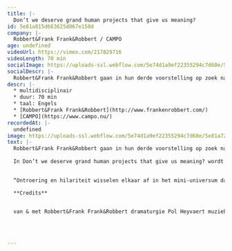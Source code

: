 ```yaml
---
title: |-
  Don’t we deserve grand human projects that give us meaning?
id: 5e81a815d663625d067e150d
company: |-
  Robbert&Frank Frank&Robbert / CAMPO
age: undefined
videoUrl: https://vimeo.com/217829716
videoLength: 70 min
socialImage: https://uploads-ssl.webflow.com/5e74d1a9ef22355294c7d60e/5e81a721b48a56af801bc4a3_RF_2017-4-7-Dont-we-deserve-Tweetakt-%C2%A9-Tom-Callemin.jpg
socialDescr: |-
  Robbert&Frank Frank&Robbert gaan in hun derde voorstelling op zoek naar zingeving in een wereld zonder Groot Verhaal, en dat doen ze op hun geheel eigen manier: met een sterke visuele logica, en knipogend naar ruimtevaart en wetenschap.In Don’t we deserve grand human projects that give us meaning? wordt het kunstenaarsduo voor het eerst zelf deel van hun installaties en ontwerpen. De artiesten splitsen en dupliceren zichzelf als atomen in een imaginaire wereld van primaire kleuren. ‍“Ontroering en hilariteit wisselen elkaar af in het mini-universum dat Frank&Robbert tonen.” Theaterkrant
descr: |-
  * multidisciplinair
  * duur: 70 min
  * taal: Engels
  * [Robbert&Frank Frank&Robbert](http://www.frankenrobbert.com/)
  * [CAMPO](https://www.campo.nu/)
recordedAt: |-
  undefined
image: https://uploads-ssl.webflow.com/5e74d1a9ef22355294c7d60e/5e81a721b48a56af801bc4a3_RF_2017-4-7-Dont-we-deserve-Tweetakt-%C2%A9-Tom-Callemin.jpg
text: |-
  Robbert&Frank Frank&Robbert gaan in hun derde voorstelling op zoek naar zingeving in een wereld zonder Groot Verhaal, en dat doen ze op hun geheel eigen manier: met een sterke visuele logica, en knipogend naar ruimtevaart en wetenschap.
  
  In Don’t we deserve grand human projects that give us meaning? wordt het kunstenaarsduo voor het eerst zelf deel van hun installaties en ontwerpen. De artiesten splitsen en dupliceren zichzelf als atomen in een imaginaire wereld van primaire kleuren.

  ‍
  “Ontroering en hilariteit wisselen elkaar af in het mini-universum dat Frank&Robbert tonen.”  Theaterkrant

  **Credits**
  

  van & met Robbert&Frank Frank&Robbert dramaturgie Pol Heyvaert muziek Boris Zeebroek bewegingsadvies Charlotte Vanden Eynde voice-over Jonathan Beaton & Anna Stoppa techniek Korneel Coessens, Bart Huybrechts & Maarten Van Trigt met dank aan Arne Wastyn & de familie Keys productie CAMPO coproductie Beursschouwburg Brussels (BE), PACT Zollverein Essen (DE) & Auawirleben Bern (CH)

  ‍

  ‍
---
```

